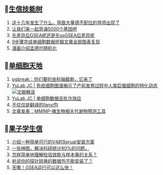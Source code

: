 ## 📝[生信技能树](https://github.com/ixxmu/mp_duty/issues?q=label%3A%E7%94%9F%E4%BF%A1%E6%8A%80%E8%83%BD%E6%A0%91+is%3Aclosed)
<!-- 1issueTable -->

1. [这十几年发生了什么，导致大量德不配位的导师出现了](https://github.com/ixxmu/mp_duty/issues/4482) 
2. [让我们来一起背诵5000个基因吧](https://github.com/ixxmu/mp_duty/issues/4481) 
3. [先差异后GSEA呢还是先ssGSEA后差异呢](https://github.com/ixxmu/mp_duty/issues/4472) 
4. [9步骤完成单细胞数据挖掘文章全部图表复现](https://github.com/ixxmu/mp_duty/issues/4471) 
5. [漫画介绍孟德尔随机化](https://github.com/ixxmu/mp_duty/issues/4462) 
<!-- 1issueTable -->
## 📝[单细胞天地](https://github.com/ixxmu/mp_duty/issues?q=label%3A%E5%8D%95%E7%BB%86%E8%83%9E%E5%A4%A9%E5%9C%B0+is%3Aclosed)
<!-- 2issueTable -->

1. [ggbreak：你们要的坐标轴截断，它来了](https://github.com/ixxmu/mp_duty/issues/4496) 
2. [YuLab JC | 免疫细胞图谱揭示了产前发育过程中人类巨噬细胞的特化动态](https://github.com/ixxmu/mp_duty/issues/4465) [![文献解读](https://img.shields.io/github/labels/ixxmu/mp_duty/文献解读)](https://github.com/ixxmu/mp_duty/labels/文献解读)
3. [YuLab JC |  单细胞数据去批次效应](https://github.com/ixxmu/mp_duty/issues/4424) 
4. [不仅仅是翻译的fanyi包](https://github.com/ixxmu/mp_duty/issues/4347) 
5. [文章发表：MMINP-微生物相关代谢物预测工具](https://github.com/ixxmu/mp_duty/issues/4279) 
<!-- 2issueTable -->

## 📝[果子学生信](https://github.com/ixxmu/mp_duty/issues?q=label%3A%E6%9E%9C%E5%AD%90%E5%AD%A6%E7%94%9F%E4%BF%A1+is%3Aclosed)
<!-- 3issueTable -->

1. [介绍一种简单可行的V4的Seruat安装方案](https://github.com/ixxmu/mp_duty/issues/4134) 
2. [一张神图，解决科研统计80%的问题。](https://github.com/ixxmu/mp_duty/issues/4125) 
3. [怎样简单地理解检验效能与样本量的关系？](https://github.com/ixxmu/mp_duty/issues/4124) 
4. [听说你的探针转换的数据包不能安装了？](https://github.com/ixxmu/mp_duty/issues/4122) 
5. [天哪！GSEA运行可以这么快！](https://github.com/ixxmu/mp_duty/issues/3953) 
<!-- 3issueTable -->
